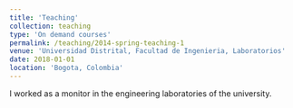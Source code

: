 ```yaml
---
title: 'Teaching'
collection: teaching
type: 'On demand courses'
permalink: /teaching/2014-spring-teaching-1
venue: 'Universidad Distrital, Facultad de Ingenieria, Laboratorios'
date: 2018-01-01
location: 'Bogota, Colombia'
---
```


I worked as a monitor in the engineering laboratories of the university.
